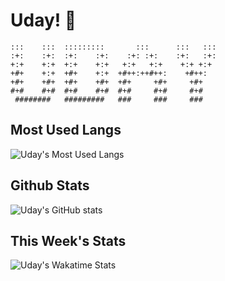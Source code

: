 # Uday! 🌅

```ASCII
:::    :::  :::::::::       :::      :::   ::: 
:+:    :+:  :+:    :+:    :+: :+:    :+:   :+: 
+:+    +:+  +:+    +:+   +:+   +:+    +:+ +:+  
+#+    +:+  +#+    +:+  +#++:++#++:    +#++:   
+#+    +#+  +#+    +#+  +#+     +#+     +#+    
#+#    #+#  #+#    #+#  #+#     #+#     #+#    
 ########   #########   ###     ###     ###    
```

## Most Used Langs

![Uday's Most Used Langs](https://github-readme-stats.vercel.app/api/top-langs/?username=upsatwal&theme=transparent&layout=donut-vertical)

## Github Stats

![Uday's GitHub stats](https://github-readme-stats.vercel.app/api?username=upsatwal&theme=transparent&hide=hide_rank)

## This Week's Stats

![Uday's Wakatime Stats](https://wakatime.com/badge/user/30896d01-87de-4cb2-95e2-35607321e513.svg)
